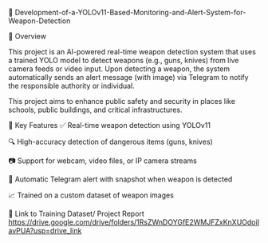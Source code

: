 🔫 Development-of-a-YOLOv11-Based-Monitoring-and-Alert-System-for-Weapon-Detection

📌 Overview

This project is an AI-powered real-time weapon detection system that uses a trained YOLO model to detect weapons (e.g., guns, knives) from live camera feeds or video input. Upon detecting a weapon, the system automatically sends an alert message (with image) via Telegram to notify the responsible authority or individual.

This project aims to enhance public safety and security in places like schools, public buildings, and critical infrastructures.

🎯 Key Features
✅ Real-time weapon detection using YOLOv11

🔍 High-accuracy detection of dangerous items (guns, knives)

📷 Support for webcam, video files, or IP camera streams

📩 Automatic Telegram alert with snapshot when weapon is detected

📈 Trained on a custom dataset of weapon images 

📂 Link to Training Dataset/ Project Report 
https://drive.google.com/drive/folders/1RsZWnDOYGfE2WMJFZxKnXUOdoiIavPUA?usp=drive_link

